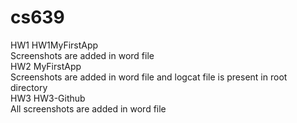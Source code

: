 # cs639

HW1 HW1MyFirstApp  
Screenshots are added in word file  
HW2 MyFirstApp  
Screenshots are added in word file and logcat file is present in root directory  
HW3 HW3-Github  
All screenshots are added in word file
